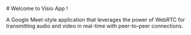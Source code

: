 # Welcome to Visio App !

A Google Meet-style application that leverages the power of WebRTC for transmitting audio and video in real-time with peer-to-peer connections.
